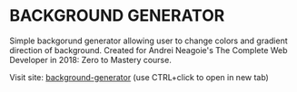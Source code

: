 # BACKGROUND GENERATOR

Simple backgorund generator allowing user to change colors and gradient direction of background. Created for Andrei Neagoie's The Complete Web Developer in 2018: Zero to Mastery course.

Visit site:
 <a href="https://danogo.github.io/background-generator/" target="_blank">background-generator</a> (use CTRL+click to open in new tab)